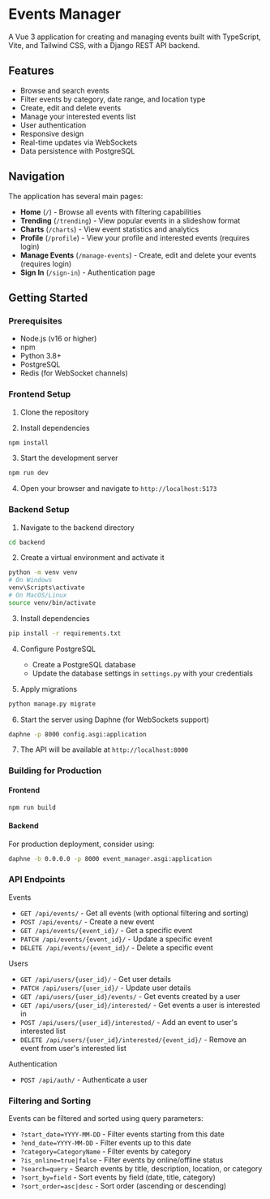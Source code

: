 # Events Manager

A Vue 3 application for creating and managing events built with TypeScript, Vite, and Tailwind CSS, with a Django REST API backend.

## Features

- Browse and search events
- Filter events by category, date range, and location type
- Create, edit and delete events
- Manage your interested events list
- User authentication
- Responsive design
- Real-time updates via WebSockets
- Data persistence with PostgreSQL

## Navigation

The application has several main pages:

- **Home** (`/`) - Browse all events with filtering capabilities
- **Trending** (`/trending`) - View popular events in a slideshow format
- **Charts** (`/charts`) - View event statistics and analytics
- **Profile** (`/profile`) - View your profile and interested events (requires login)
- **Manage Events** (`/manage-events`) - Create, edit and delete your events (requires login)
- **Sign In** (`/sign-in`) - Authentication page

## Getting Started

### Prerequisites

- Node.js (v16 or higher)
- npm
- Python 3.8+
- PostgreSQL
- Redis (for WebSocket channels)

### Frontend Setup

1. Clone the repository

2. Install dependencies
```bash
npm install
```
3. Start the development server
```bash
npm run dev
```
4. Open your browser and navigate to ```http://localhost:5173```

### Backend Setup

1. Navigate to the backend directory
```bash
cd backend
```

2. Create a virtual environment and activate it
```bash
python -m venv venv
# On Windows
venv\Scripts\activate
# On MacOS/Linux
source venv/bin/activate
```

3. Install dependencies
```bash
pip install -r requirements.txt
```

4. Configure PostgreSQL
   - Create a PostgreSQL database
   - Update the database settings in ```settings.py``` with your credentials

5. Apply migrations
```bash
python manage.py migrate
```

6. Start the server using Daphne (for WebSockets support)
```bash
daphne -p 8000 config.asgi:application
```

7. The API will be available at ```http://localhost:8000```

### Building for Production

#### Frontend
```bash
npm run build
```

#### Backend
For production deployment, consider using:
```bash
daphne -b 0.0.0.0 -p 8000 event_manager.asgi:application
```

### API Endpoints
Events
- ```GET /api/events/``` - Get all events (with optional filtering and sorting)
- ```POST /api/events/``` - Create a new event
- ```GET /api/events/{event_id}/``` - Get a specific event
- ```PATCH /api/events/{event_id}/``` - Update a specific event
- ```DELETE /api/events/{event_id}/``` - Delete a specific event

Users
- ```GET /api/users/{user_id}/``` - Get user details
- ```PATCH /api/users/{user_id}/``` - Update user details
- ```GET /api/users/{user_id}/events/``` - Get events created by a user
- ```GET /api/users/{user_id}/interested/``` - Get events a user is interested in
- ```POST /api/users/{user_id}/interested/``` - Add an event to user's interested list
- ```DELETE /api/users/{user_id}/interested/{event_id}/``` - Remove an event from user's interested list

Authentication
- ```POST /api/auth/``` - Authenticate a user

### Filtering and Sorting
Events can be filtered and sorted using query parameters:

- ```?start_date=YYYY-MM-DD``` - Filter events starting from this date
- ```?end_date=YYYY-MM-DD``` - Filter events up to this date
- ```?category=CategoryName``` - Filter events by category
- ```?is_online=true|false``` - Filter events by online/offline status
- ```?search=query``` - Search events by title, description, location, or category
- ```?sort_by=field``` - Sort events by field (date, title, category)
- ```?sort_order=asc|desc``` - Sort order (ascending or descending)
